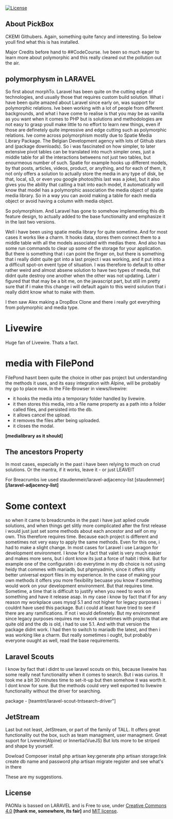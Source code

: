 <a href="https://packagist.org/packages/laravel/framework"><img src="https://poser.pugx.org/laravel/framework/license.svg" alt="License"></a>
</p>

## About PickBox
CKEMI Githubers.
Again, something quite fancy and interesting.
So below youll find what this is has installed.

Major Credits before hand to ##CodeCourse. Ive been so much eager to learn more about polymorphic and this really cleared out the pollution out the air. 

## polymorphysm in LARAVEL

So first about morphTo. Laravel has been quite on the cutting edge of technologies, and usually those that requires custom build solution. What i have been quite amazed about Laravel since early on, was support for polymorphic relations. 
Ive been working with a lot of people from different backgrounds, and what i have come to realise is that you may be as vanilla as you want when it comes to PHP but is solutions and methodologies are not easy to grasp youll make little to no effort to learn new things, even if those are definetely quite impressive and edge cutting such as polymorphic relations. Ive come across polymorphism mostly due to Spatie Media Library Package. The Belgian Development agency with lots of Github stars and  (package downloads). So i was fascinated on how simpler, to later extensive pivot tables can be translated into much simpler ones, just a middle table for all the interactions betweens not just two tables, but enourmeous number of such. Spatie for example hooks up different models, by that posts, articles, videos, product, or anything, and for each of them, it not only offers a solution to actually store the media in any type of disk, be that, local, s3, or even you google photos(this last was a joke), but it also gives you the ability that calling a trait into each model, it automatically will know that model has a polymorphic association the media object of spatie media library. So in a way you can avoid making a table for each media object or avoid having a column with media object. 

So polymorphism. And Laravel has gone to somehow implementing this db feature design, to actually added to the base functionality and emphasize it in the last two versions. 

Well i have been using spatie media library for quite sometime. And for most cases it works like a charm. It hooks data, stores them connect them to a middle table with all the models associated with medias there. And also has some run commands to clear up some of the storage for your application. But there is something that i can point the finger on, but there is something that i really didnt quite got into a last project i was working, and it put into a a difficult spot-on event type of situation. I was therefore to default to other rather weird and almost absene solution to have two types of media, that didnt quite destroy one another when the other was not updating. Later i figured that that may be a bit me, on the javascript part, but still im pretty sure that if i make this change i will default again to this weird solution that i really didnt know what to make with them. 

I then saw Alex making a DropBox Clone and there i really got everything from polymorphic and media type. 

# Livewire
Huge fan of Livewire. Thats a fact.

# media with FilePond
FilePond hasnt been quite the choice in other pas project but understanding the methods it uses, and its easy integration with Alpine, will be probably my go to place now. In the File-Browser in views/livewire:

- it hooks the media into a temporary folder handled by livewire. 
- it then stores this media, into a file name property as a path into a folder called files, and persisted into the db.
- it allows cancel the upload.
- it removes the files after being uploaded.
- it closes the modal.


**[medialibrary as it should]**

## The ancestors Property
In most cases, especially in the past i have been relying to much on crud solutions. Or the mantra, if it works, leave it - or just LEAVEIT

For Breacrumbs ive used 
staudenmeir/laravel-adjacency-list
[staudenmeir]**[/laravel-adjacency-list]**

# Some context
so when it came to breadcrumbs in the past i have just aplied crude solutions, and when things get slitly more complicated after the first release i would just just set some methods about each ancestor and self on my own. This therefore requires time. Because each project is different and sometimes not very easy to apply the same methods. Even for this one, i had to make a slight change. In most cases for Laravel i use Laragon for development environment. I know for a fact that valet is very much easier and makes more sens, but i dont know its just a force of habit i think. But for example one of the configuratin i do everytime in my db choice is not using heidy that commes with mariadb, but phpmyadmin, since it offers slitly better universal export files in my experience. 
In the case of making your own methods it offers you more flexibility becuase you know if something would work on your development environment. But that requires time. Sometime, a time that is difficult to justify when you need to work on something and have it release asap.
In my case i know by fact that if for any reason my workplace uses mysql 5.1 and not higher for legacy purposes i couldnt have used this package. But i could at least have tried to see if there are any ramifications. If not i would definetely. But my environment since legacy purposes requires me to work sometimes with projects that are quite old and the db is old, i had to use 5.1. And with that version the package didnt work. I had then to switch to mariadb the latest, and then i was working like a charm. But really sometimes i ought, but probably everyone ouught as well, read the base requirements.    


## Laravel Scouts
I know by fact that i didnt to use laravel scouts on this, because livewire has some really neat functionality when it comes to search. But i was curios. It took me a bit 30 minutes time to set-it-up but then somehow it was worth it. I dont know for sure. But the methods could very well exported to livewire functionality without the driver for searching.

package - [teamtnt/laravel-scout-tntsearch-driver"]


## JetStream
Last but not least, JetStream, or part of the family of TALL.
It offers great functionality out the box, such as team managment, user managment.
Great suport for Livewire(Alpine) or Innertia(VueJS)
But lots more to be striped and shape by yourself. 


Dowload
Composer install
php artisan key:generate
php artisan storage:link
create db name and password
php artisan migrate
register and see what's in there


These are my suggestions. 


## License

PAONIa is bassed on LARAVEL and is Free to use, under [Creative Commons 4.0](https://creativecommons.org/licenses/by/4.0/) **[thank me, somewhere, its fair]** and [MIT license](https://opensource.org/licenses/MIT).
